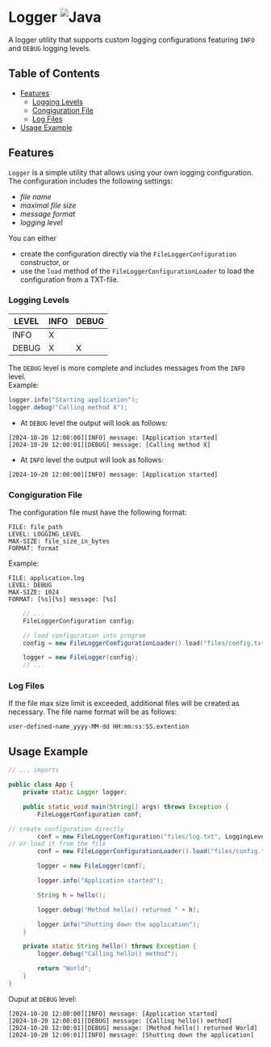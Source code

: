 # Logger ![Java](https://img.shields.io/badge/Java-ED8B00?style=plastic&logo=openjdk&logoColor=white)
A logger utility that supports custom logging configurations featuring `INFO` and `DEBUG` logging levels.

## Table of Contents
- [Features](#features)
  - [Logging Levels](#logging-levels)
  - [Congiguration File](#congiguration-file)
  - [Log Files](#log-files)
- [Usage Example](#usage-example)

## Features
`Logger` is a simple utility that allows using your own logging configuration. The configuration includes the following settings:
- _file name_
- _maximal file size_
- _message format_
- _logging level_

You can either
- create the configuration directly via the `FileLoggerConfiguration` constructor,
  or
- use the `load` method of the `FileLoggerConfigurationLoader` to load the configuration from a TXT-file.


### Logging Levels
| LEVEL | INFO | DEBUG |
|-------|------|-------|
| INFO  | X    |       |
| DEBUG | X    | X     |

The `DEBUG` level is more complete and includes messages from the `INFO` level.  
Example:
```java
logger.info("Starting application");
logger.debug("Calling method X");
```
- At `DEBUG` level the output will look as follows:
```
[2024-10-20 12:00:00][INFO] message: [Application started]
[2024-10-20 12:00:01][DEBUG] message: [Calling method X]
```

- At `INFO` level the output will look as follows:
```
[2024-10-20 12:00:00][INFO] message: [Application started]
```

### Congiguration File
The configuration file must have the following format:
```
FILE: file_path
LEVEL: LOGGING_LEVEL 
MAX-SIZE: file_size_in_bytes 
FORMAT: format
```
Example:
```
FILE: application.log 
LEVEL: DEBUG
MAX-SIZE: 1024
FORMAT: [%s][%s] message: [%s]
```

```java
    // ...
    FileLoggerConfiguration config;

    // load configuration into program
    config = new FileLoggerConfigurationLoader().load("files/config.txt");

    logger = new FileLogger(config);
    // ...
```

### Log Files
If the file max size limit is exceeded, additional files will be created as necessary.
The file name format will be as follows:

`user-defined-name_yyyy-MM-dd HH:mm:ss:SS.extention`

## Usage Example
```java
// ... imports

public class App {
    private static Logger logger;

    public static void main(String[] args) throws Exception {
        FileLoggerConfiguration conf;

// create configuration directly
        conf = new FileLoggerConfiguration("files/log.txt", LoggingLevel.DEBUG, 256, "[%s][%s] message: [%s]");
// or load it from the file
        conf = new FileLoggerConfigurationLoader().load("files/config.txt");

        logger = new FileLogger(conf);

        logger.info("Application started");

        String h = hello();

        logger.debug("Method hello() returned " + h);

        logger.info("Shutting down the application");
    }

    private static String hello() throws Exception {
        logger.debug("Calling hello() method");

        return "World";
    }
}
```
Ouput at `DEBUG` level:
```
[2024-10-20 12:00:00][INFO] message: [Application started]
[2024-10-20 12:00:01][DEBUG] message: [Calling hello() method]
[2024-10-20 12:00:01][DEBUG] message: [Method hello() returned World]
[2024-10-20 12:00:01][INFO] message: [Shutting down the application]
```

